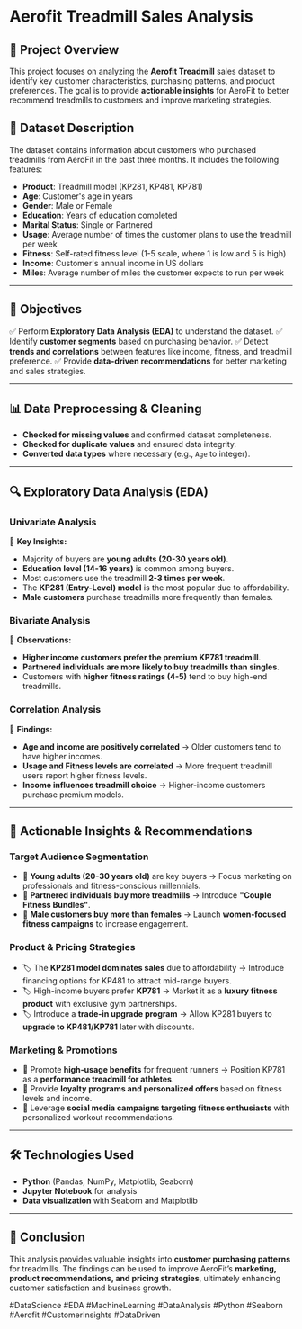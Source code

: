 # Aerofit Treadmill Sales Analysis

## 📌 Project Overview
This project focuses on analyzing the **Aerofit Treadmill** sales dataset to identify key customer characteristics, purchasing patterns, and product preferences. The goal is to provide **actionable insights** for AeroFit to better recommend treadmills to customers and improve marketing strategies.

## 📂 Dataset Description
The dataset contains information about customers who purchased treadmills from AeroFit in the past three months. It includes the following features:

- **Product**: Treadmill model (KP281, KP481, KP781)
- **Age**: Customer's age in years
- **Gender**: Male or Female
- **Education**: Years of education completed
- **Marital Status**: Single or Partnered
- **Usage**: Average number of times the customer plans to use the treadmill per week
- **Fitness**: Self-rated fitness level (1-5 scale, where 1 is low and 5 is high)
- **Income**: Customer's annual income in US dollars
- **Miles**: Average number of miles the customer expects to run per week

---
## 🎯 Objectives
✅ Perform **Exploratory Data Analysis (EDA)** to understand the dataset.
✅ Identify **customer segments** based on purchasing behavior.
✅ Detect **trends and correlations** between features like income, fitness, and treadmill preference.
✅ Provide **data-driven recommendations** for better marketing and sales strategies.

---
## 📊 Data Preprocessing & Cleaning
- **Checked for missing values** and confirmed dataset completeness.
- **Checked for duplicate values** and ensured data integrity.
- **Converted data types** where necessary (e.g., `Age` to integer).

---
## 🔍 Exploratory Data Analysis (EDA)
### **Univariate Analysis**
📌 **Key Insights:**
- Majority of buyers are **young adults (20-30 years old)**.
- **Education level (14-16 years)** is common among buyers.
- Most customers use the treadmill **2-3 times per week**.
- The **KP281 (Entry-Level) model** is the most popular due to affordability.
- **Male customers** purchase treadmills more frequently than females.

### **Bivariate Analysis**
📌 **Observations:**
- **Higher income customers prefer the premium KP781 treadmill**.
- **Partnered individuals are more likely to buy treadmills than singles**.
- Customers with **higher fitness ratings (4-5)** tend to buy high-end treadmills.

### **Correlation Analysis**
📌 **Findings:**
- **Age and income are positively correlated** → Older customers tend to have higher incomes.
- **Usage and Fitness levels are correlated** → More frequent treadmill users report higher fitness levels.
- **Income influences treadmill choice** → Higher-income customers purchase premium models.

---
## 📌 Actionable Insights & Recommendations
### **Target Audience Segmentation**
- 🎯 **Young adults (20-30 years old)** are key buyers → Focus marketing on professionals and fitness-conscious millennials.
- 🎯 **Partnered individuals buy more treadmills** → Introduce **"Couple Fitness Bundles"**.
- 🎯 **Male customers buy more than females** → Launch **women-focused fitness campaigns** to increase engagement.

### **Product & Pricing Strategies**
- 🏷️ The **KP281 model dominates sales** due to affordability → Introduce financing options for KP481 to attract mid-range buyers.
- 🏷️ High-income buyers prefer **KP781** → Market it as a **luxury fitness product** with exclusive gym partnerships.
- 🏷️ Introduce a **trade-in upgrade program** → Allow KP281 buyers to **upgrade to KP481/KP781** later with discounts.

### **Marketing & Promotions**
- 📢 Promote **high-usage benefits** for frequent runners → Position KP781 as a **performance treadmill for athletes**.
- 📢 Provide **loyalty programs and personalized offers** based on fitness levels and income.
- 📢 Leverage **social media campaigns targeting fitness enthusiasts** with personalized workout recommendations.

---
## 🛠️ Technologies Used
- **Python** (Pandas, NumPy, Matplotlib, Seaborn)
- **Jupyter Notebook** for analysis
- **Data visualization** with Seaborn and Matplotlib

---
## 📌 Conclusion
This analysis provides valuable insights into **customer purchasing patterns** for treadmills. The findings can be used to improve AeroFit’s **marketing, product recommendations, and pricing strategies**, ultimately enhancing customer satisfaction and business growth.


#DataScience #EDA #MachineLearning #DataAnalysis #Python #Seaborn #Aerofit #CustomerInsights #DataDriven

